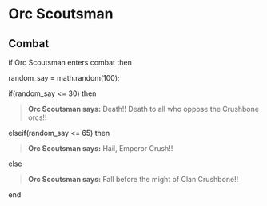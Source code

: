 # Orc Scoutsman
## Combat

if Orc Scoutsman enters combat  then


random_say = math.random(100);


if(random_say <= 30) then



>**Orc Scoutsman says:** Death!!  Death to all who oppose the Crushbone orcs!!


elseif(random_say <= 65) then



>**Orc Scoutsman says:** Hail, Emperor Crush!!


else



>**Orc Scoutsman says:** Fall before the might of Clan Crushbone!!

end